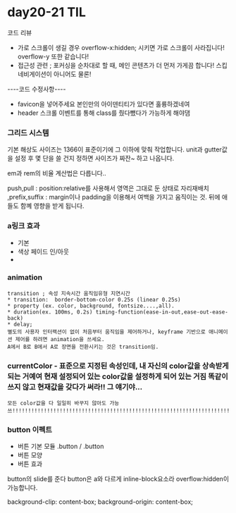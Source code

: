 # day20-21 TIL

코드 리뷰
* 가로 스크롤이 생길 경우 overflow-x:hidden; 시키면 가로 스크롤이 사라집니다! overflow-y 또한 같습니다!
* 접근성 관련 ; 포커싱을 순차대로 할 때, 메인 콘텐츠가 더 먼저 가게끔 합니다! 스킵네비게이션이 아니어도 물론!

----코드 수정사항----
* favicon을 넣어주세요 본인만의 아이덴티티가 있다면 훌륭하겠네여
* header 스크롤 이벤트를 통해 class를 줬다뺐다가 가능하게 해야댐



### 그리드 시스템
기본 해상도 사이즈는 1366이 표준이기에 그 이하에 맞춰 작업합니다.
unit과 gutter값을 설정 후 몇 단을 쓸 건지 정하면 사이즈가 짜잔~ 하고 나옵니다.

em과 rem의 비율 계산법은 다릅니다..


push,pull
: position:relative를 사용해서 영역은 그대로 둔 상태로 자리재배치 
,prefix,suffix
: margin이나 padding을 이용해서 여백을 가지고 움직이는 것. 뒤에 애들도 함꼐 영향을 받게 됩니다.


### a링크 효과
- 기본
- 색상 페이드 인/아웃
- 


### animation
	transition ; 속성 지속시간 움직임유형 지연시간
	* transition:  border-bottom-color 0.25s (linear 0.25s)
	* property (ex. color, background, fontsize....,all).
	* duration(ex. 100ms, 0.2s) timing-function(ease-in-out,ease-out-ease-back) 
	* delay;
	별도의 사용자 인터랙션이 없이 처음부터 움직임을 제어하거나, keyframe 기반으로 애니메이션 제어를 하려면 animation을 쓰세요.
	A에서 B로 B에서 A로 장면을 전환시키는 것은 transition임.
	
### currentColor - 표준으로 지정된 속성인데, 내 자신의 color값을 상속받게 되는 거예여 현재 설정되어 있는 color값을 설정하게 되어 있는 거짐 똑같이 쓰지 않고 현재값을 갖다가 써라!! 그 얘기야...
	모든 color값을 다 일일히 바꾸지 않아도 가능쓰!!!!!!!!!!!!!!!!!!!!!!!!!!!!!!!!!!!!!!!!!!!!!!!!!!!!!!!!!!!!!!!!!!!!!!!!!!!!!!!!!!!!!!!!!!!!!!!!!!!!!!!!!!!!!!!!!!!!!!!!!!!!!!!!!!!!!!!!!!!!!


### button 이펙트
- 버튼 기본 모듈
.button /  .button
- 버튼 모양
- 버튼 효과


button의 slide를 준다
button은 a와 다르게 inline-block요소라 overflow:hidden이 가능합니다.






background-clip: content-box;
background-origin: content-box;